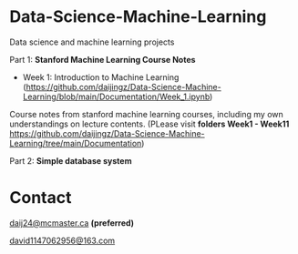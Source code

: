 # Data-Science-Machine-Learning
Data science and machine learning projects

Part 1: **Stanford Machine Learning Course Notes**

* Week 1: Introduction to Machine Learning (https://github.com/daijingz/Data-Science-Machine-Learning/blob/main/Documentation/Week_1.ipynb)

Course notes from stanford machine learning courses, including my own understandings on lecture contents.
(PLease visit **folders Week1 - Week11** https://github.com/daijingz/Data-Science-Machine-Learning/tree/main/Documentation)

Part 2: **Simple database system**

# Contact
daij24@mcmaster.ca
**(preferred)**

david1147062956@163.com
